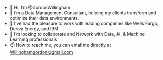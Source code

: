 - 👋 Hi, I’m @GordonWillingham
- 👀 I’m a Data Management Consultant, helping my clients transform and optimize their data environments.
- 🌱 I've had the pleasure to work with leading companies like Wells Fargo, Deriva Energy, and IBM
- 💞️ I’m looking to collaborate and Network with Data, AI, & Machine Learning professionals
- 📫 How to reach me, you can email me directly at Willinghamgordon@gmail.com

<!---
GordonWillingham/GordonWillingham is a ✨ special ✨ repository because its `README.md` (this file) appears on your GitHub profile.
You can click the Preview link to take a look at your changes.
--->
